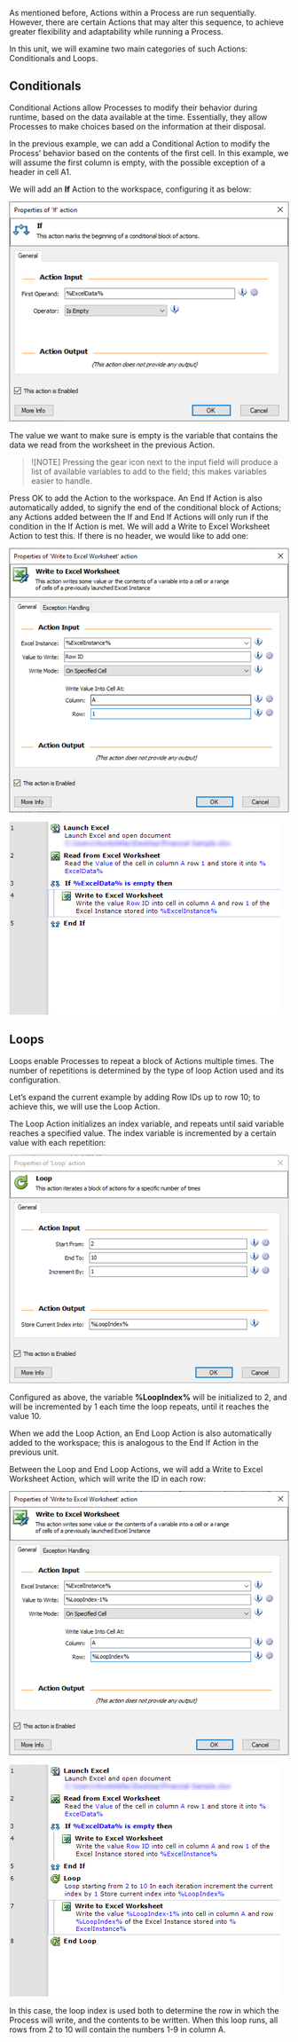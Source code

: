 As mentioned before, Actions within a Process are run sequentially. However, there are certain Actions that may alter this sequence, to achieve greater flexibility and adaptability while running a Process.

In this unit, we will examine two main categories of such Actions: Conditionals and Loops.

## Conditionals
Conditional Actions allow Processes to modify their behavior during runtime, based on the data available at the time. Essentially, they allow Processes to make choices based on the information at their disposal.

In the previous example, we can add a Conditional Action to modify the Process’ behavior based on the contents of the first cell. In this example, we will assume the first column is empty, with the possible exception of a header in cell A1.

We will add an **If** Action to the workspace, configuring it as below:
 
![if action properties](..\media\if-action-properties.png)

The value we want to make sure is empty is the variable that contains the data we read from the worksheet in the previous Action.

> ![NOTE]
> Pressing the gear icon next to the input field will produce a list of available variables to add to the field; this makes variables easier to handle.

Press OK to add the Action to the workspace. An End If Action is also automatically added, to signify the end of the conditional block of Actions; any Actions added between the If and End If Actions will only run if the condition in the If Action is met.
We will add a Write to Excel Worksheet Action to test this. If there is no header, we would like to add one:

![write to excel worksheet action properties](..\media\write-to-excel-worksheet-action-properties.png)

![actions workspace](..\media\actions-workspace.png)
 
## Loops
Loops enable Processes to repeat a block of Actions multiple times. The number of repetitions is determined by the type of loop Action used and its configuration.

Let’s expand the current example by adding Row IDs up to row 10; to achieve this, we will use the Loop Action.

The Loop Action initializes an index variable, and repeats until said variable reaches a specified value. The index variable is incremented by a certain value with each repetition:

![loop action properties](..\media\loop-action-properties.png)

Configured as above, the variable **%LoopIndex%** will be initialized to 2, and will be incremented by 1 each time the loop repeats, until it reaches the value 10.

When we add the Loop Action, an End Loop Action is also automatically added to the workspace; this is analogous to the End If Action in the previous unit.

Between the Loop and End Loop Actions, we will add a Write to Excel Worksheet Action, which will write the ID in each row:
 
![write to excel worksheet action properties continued](..\media\write-to-excel-worksheet-action-properties-continued.png)

![actions workspace continued](..\media\actions-workspace-continued.png)

In this case, the loop index is used both to determine the row in which the Process will write, and the contents to be written. When this loop runs, all rows from 2 to 10 will contain the numbers 1-9 in column A.

